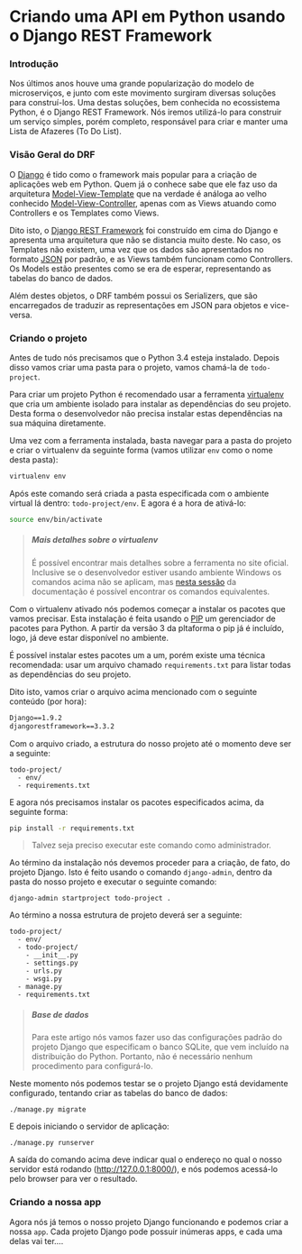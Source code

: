 # Criando uma API em Python usando o Django REST Framework


### Introdução

Nos últimos anos houve uma grande popularização do modelo de microserviços, e junto com este movimento surgiram diversas soluções para construí-los. Uma destas soluções, bem conhecida no ecossistema Python, é o Django REST Framework. Nós iremos utilizá-lo para construir um serviço simples, porém completo, responsável para criar e manter uma Lista de Afazeres (To Do List).

### Visão Geral do DRF

O [Django](http://bit.ly/257AL08) é tido como o framework mais popular para a criação de aplicações web em Python. Quem já o conhece sabe que ele faz uso da arquitetura [Model-View-Template](http://bit.ly/257BcHS) que na verdade é análoga ao velho conhecido [Model-View-Controller](http://bit.ly/257Be2m), apenas com as Views atuando como Controllers e os Templates como Views.

Dito isto, o [Django REST Framework](http://bit.ly/257BkqZ) foi construído em cima do Django e apresenta uma arquitetura que não se distancia muito deste. No caso, os Templates não existem, uma vez que os dados são apresentados no formato [JSON](http://bit.ly/257BA9j) por padrão, e as  Views também funcionam como Controllers. Os Models estão presentes como se era de esperar, representando as tabelas do banco de dados.

Além destes objetos, o DRF também possui os Serializers, que são encarregados de traduzir as representações em JSON para objetos e vice-versa.

### Criando o projeto

Antes de tudo nós precisamos que o Python 3.4 esteja instalado. Depois disso vamos criar uma pasta para o projeto, vamos chamá-la de `todo-project`.

Para criar um projeto Python é recomendado usar a ferramenta [virtualenv](https://virtualenv.pypa.io/en/latest/) que cria um ambiente isolado para instalar as dependências do seu projeto. Desta forma o desenvolvedor não precisa instalar estas dependências na sua máquina diretamente.

Uma vez com a ferramenta instalada, basta navegar para a pasta do projeto e criar o virtualenv da seguinte forma (vamos utilizar `env` como o nome desta pasta):

```bash
virtualenv env
```

Após este comando será criada a pasta especificada com o ambiente virtual lá dentro: `todo-project/env`. E agora é a hora de ativá-lo:

```bash
source env/bin/activate
```

> ##### Mais detalhes sobre o virtualenv
> É possível encontrar mais detalhes sobre a ferramenta no site oficial. Inclusive se o desenvolvedor estiver usando ambiente Windows os comandos acima não se aplicam, mas [nesta sessão](https://virtualenv.pypa.io/en/latest/userguide.html#activate-script) da documentação é possível encontrar os comandos equivalentes.

Com o virtualenv ativado nós podemos começar a instalar os pacotes que vamos precisar. Esta instalação é feita usando o [PIP](https://en.wikipedia.org/wiki/Pip_(package_manager)) um gerenciador de pacotes para Python. A partir da versão 3 da pltaforma o pip já é incluído, logo, já deve estar disponível no ambiente.

É possível instalar estes pacotes um a um, porém existe uma técnica recomendada: usar um arquivo chamado `requirements.txt` para listar todas as dependências do seu projeto.

Dito isto, vamos criar o arquivo acima mencionado com o seguinte conteúdo (por hora):

```txt
Django==1.9.2
djangorestframework==3.3.2
```

Com o arquivo criado, a estrutura do nosso projeto até o momento deve ser a seguinte:

```
todo-project/
  - env/
  - requirements.txt
```

E agora nós precisamos instalar os pacotes especificados acima, da seguinte forma:

```bash
pip install -r requirements.txt
```

> Talvez seja preciso executar este comando como administrador.

Ao término da instalação nós devemos proceder para a criação, de fato, do projeto Django. Isto é feito usando o comando `django-admin`, dentro da pasta do nosso projeto e executar o seguinte comando:

```shell
django-admin startproject todo-project .
```

Ao término a nossa estrutura de projeto deverá ser a seguinte:

```
todo-project/
  - env/
  - todo-project/
    - __init__.py
    - settings.py
    - urls.py
    - wsgi.py
  - manage.py
  - requirements.txt
```

> ##### Base de dados
> Para este artigo nós vamos fazer uso das configurações padrão do projeto Django que especificam o banco SQLite, que vem incluído na distribuição do Python. Portanto, não é necessário nenhum procedimento para configurá-lo.

Neste momento nós podemos testar se o projeto Django está devidamente configurado, tentando criar as tabelas do banco de dados:

```shell
./manage.py migrate
```

E depois iniciando o servidor de aplicação:

```shell
./manage.py runserver
```

A saída do comando acima deve indicar qual o endereço no qual o nosso servidor está rodando (http://127.0.0.1:8000/), e nós podemos acessá-lo pelo browser para ver o resultado.

### Criando a nossa app

Agora nós já temos o nosso projeto Django funcionando e podemos criar a nossa `app`. Cada projeto Django pode possuir inúmeras apps, e cada uma delas vai ter....
